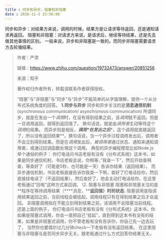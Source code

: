 ```yaml
---
title : 同步和异步，阻塞和非阻塞
date : 2016-11-3 15:56:06
---
```


同步和异步：对结果方来说，调用的时候，结果方是让请求等待返回，还是通知请求再返回。
阻塞和非阻塞：对请求方来说，是请求后，继续等待结果，还是先去做其他事情的区别。
一般来说，异步和非阻塞是一致的。而同步非阻塞需要请求方去轮循结果。

>作者：严肃
>
>链接：https://www.zhihu.com/question/19732473/answer/20851256
>
>来源：知乎
>
>著作权归作者所有，转载请联系作者获得授权。
>
>“阻塞”与"非阻塞"与"同步"与“异步"不能简单的从字面理解，提供一个从分布式系统角度的回答。
>**1.同步与异步**
>同步和异步关注的是**消息通信机制** (synchronous communication/ asynchronous communication)
>所谓同步，就是在发出一个*调用*时，在没有得到结果之前，该*调用*就不返回。但是一旦调用返回，就得到返回值了。
>换句话说，就是由*调用者*主动等待这个*调用*的结果。
>而异步则是相反，***调用\*在发出之后****，这个调用就直接返回了，所以没有返回结果**。换句话说，当一个异步过程调用发出后，调用者不会立刻得到结果。而是在*调用*发出后，*被调用者*通过状态、通知来通知调用者，或通过回调函数处理这个调用。
>典型的异步编程模型比如Node.js
>举个通俗的例子：
>你打电话问书店老板有没有《分布式系统》这本书，如果是同步通信机制，书店老板会说，你稍等，”我查一下"，然后开始查啊查，等查好了（可能是5秒，也可能是一天）告诉你结果（返回结果）。
>而异步通信机制，书店老板直接告诉你我查一下啊，查好了打电话给你，然后直接挂电话了（不返回结果）。然后查好了，他会主动打电话给你。在这里老板通过“回电”这种方式来回调。
>\2. 阻塞与非阻塞
>阻塞和非阻塞关注的是**程序在等待调用结果（****消息，****返回值）时的状态.**
>阻塞调用是指调用结果返回之前，当前线程会被挂起。调用线程只有在得到结果之后才会返回。
>非阻塞调用指在不能立刻得到结果之前，该调用不会阻塞当前线程。
>还是上面的例子，
>你打电话问书店老板有没有《分布式系统》这本书，你如果是阻塞式调用，你会一直把自己“挂起”，直到得到这本书有没有的结果，如果是非阻塞式调用，你不管老板有没有告诉你，你自己先一边去玩了， 当然你也要偶尔过几分钟check一下老板有没有返回结果。
>在这里阻塞与非阻塞与是否同步异步无关。跟老板通过什么方式回答你结果无关。